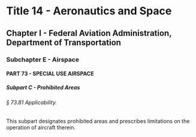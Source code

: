 
# Title 14 - Aeronautics and Space
## Chapter I - Federal Aviation Administration, Department of Transportation
### Subchapter E - Airspace
#### PART 73 - SPECIAL USE AIRSPACE
##### Subpart C - Prohibited Areas
###### § 73.81 Applicability.

This subpart designates prohibited areas and prescribes limitations on the operation of aircraft therein.
